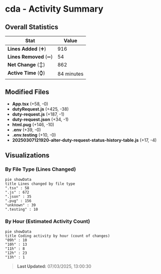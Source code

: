 # cda - Activity Summary 

## Overall Statistics

| Stat                   | Value                                                             |
| ---------------------- | ----------------------------------------------------------------- |
| **Lines Added** (➕)   | 916                                          |
| **Lines Removed** (➖) | 54                                        |
| **Net Change** (↕)    | 862                |
| **Active Time** (⌚)   | 84 minutes |


## Modified Files
- **App.tsx** (+58, -0)
- **dutyRequest.js** (+425, -38)
- **duty-request.js** (+187, -1)
- **duty-request.json** (+34, -1)
- **html.pug** (+146, -10)
- **.env** (+39, -0)
- **.env.testing** (+10, -0)
- **20250307121920-alter-duty-request-status-history-table.js** (+17, -4)

## Visualizations

### By File Type (Lines Changed)

```mermaid
pie showData
title Lines changed by file type
".tsx" : 58
".js" : 672
".json" : 35
".pug" : 156
"unknown" : 39
".testing" : 10
```

### By Hour (Estimated Activity Count)

```mermaid
pie showData
title Coding activity by hour (count of changes)
"09h" : 10
"10h" : 13
"11h" : 8
"12h" : 23
"13h" : 1
```


> **Last Updated:** 07/03/2025, 13:00:30
